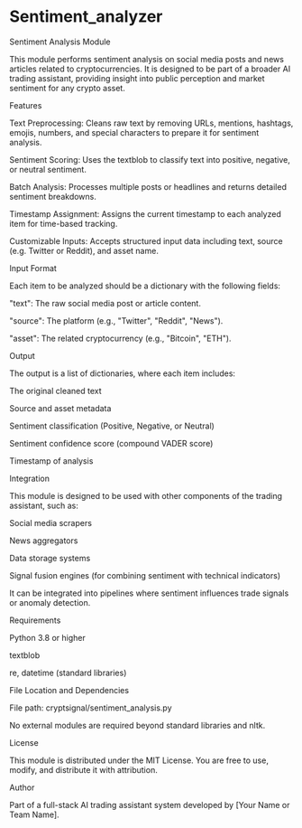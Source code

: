 # Sentiment_analyzer

Sentiment Analysis Module

This module performs sentiment analysis on social media posts and news articles related to cryptocurrencies. It is designed to be part of a broader AI trading assistant, providing insight into public perception and market sentiment for any crypto asset.

Features

Text Preprocessing: Cleans raw text by removing URLs, mentions, hashtags, emojis, numbers, and special characters to prepare it for sentiment analysis.

Sentiment Scoring: Uses the textblob to classify text into positive, negative, or neutral sentiment.

Batch Analysis: Processes multiple posts or headlines and returns detailed sentiment breakdowns.

Timestamp Assignment: Assigns the current timestamp to each analyzed item for time-based tracking.

Customizable Inputs: Accepts structured input data including text, source (e.g. Twitter or Reddit), and asset name.


Input Format

Each item to be analyzed should be a dictionary with the following fields:

"text": The raw social media post or article content.

"source": The platform (e.g., "Twitter", "Reddit", "News").

"asset": The related cryptocurrency (e.g., "Bitcoin", "ETH").


Output

The output is a list of dictionaries, where each item includes:

The original cleaned text

Source and asset metadata

Sentiment classification (Positive, Negative, or Neutral)

Sentiment confidence score (compound VADER score)

Timestamp of analysis


Integration

This module is designed to be used with other components of the trading assistant, such as:

Social media scrapers

News aggregators

Data storage systems

Signal fusion engines (for combining sentiment with technical indicators)


It can be integrated into pipelines where sentiment influences trade signals or anomaly detection.

Requirements

Python 3.8 or higher

textblob

re, datetime (standard libraries)


File Location and Dependencies

File path: cryptsignal/sentiment_analysis.py

No external modules are required beyond standard libraries and nltk.


License

This module is distributed under the MIT License. You are free to use, modify, and distribute it with attribution.

Author

Part of a full-stack AI trading assistant system developed by [Your Name or Team Name].

